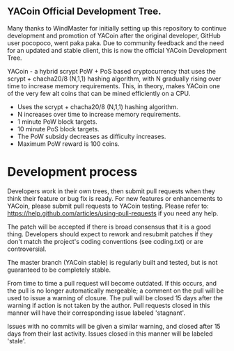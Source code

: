 YACoin Official Development Tree.
---------------------------------------
Many thanks to WindMaster for initially setting up this repository to continue development and promotion of YACoin after the original
developer, GitHub user pocopoco, went paka paka. Due to community feedback and the need for an updated and stable client, this is now the official YACoin Development Tree. 

YACoin - a hybrid scrypt PoW + PoS based cryptocurrency that uses the scrypt + chacha20/8 (N,1,1) hashing algorithm, with N gradually rising over time to increase memory requirements. This, in theory, makes YACoin one of the very few alt coins that can be mined efficiently on a CPU.

* Uses the scrypt + chacha20/8 (N,1,1) hashing algorithm.
* N increases over time to increase memory requirements.
* 1 minute PoW block targets.
* 10 minute PoS block targets.
* The PoW subsidy decreases as difficulty increases.
* Maximum PoW reward is 100 coins.

Development process
===========================

Developers work in their own trees, then submit pull requests when
they think their feature or bug fix is ready. For new features or
enhancements to YACoin, please submit pull requests to YACoin testing. 
Please refer to: https://help.github.com/articles/using-pull-requests
if you need any help.

The patch will be accepted if there is broad consensus that it is a
good thing.  Developers should expect to rework and resubmit patches
if they don't match the project's coding conventions (see coding.txt)
or are controversial.

The master branch (YACoin stable) is regularly built and tested, but is not guaranteed to be completely stable. 

From time to time a pull request will become outdated. If this occurs, and
the pull is no longer automatically mergeable; a comment on the pull will
be used to issue a warning of closure. The pull will be closed 15 days
after the warning if action is not taken by the author. Pull requests closed
in this manner will have their corresponding issue labeled 'stagnant'.

Issues with no commits will be given a similar warning, and closed after
15 days from their last activity. Issues closed in this manner will be 
labeled 'stale'.
